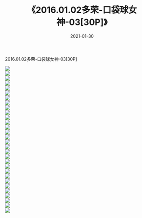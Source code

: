 ﻿---
layout: post
title:  《2016.01.02多荣-口袋球女神-03[30P]》
date:   2021-01-30
img: http://imgx.orgx.ga/漏D/2021/2016.01.02多荣-口袋球女神-03[30P]/000.jpg
categories: [美女, 清纯, 唯美]
---

2016.01.02多荣-口袋球女神-03[30P]

  ![](http://imgx.orgx.ga/漏D/2021/2016.01.02多荣-口袋球女神-03[30P]/001.jpg) <br> ![](http://imgx.orgx.ga/漏D/2021/2016.01.02多荣-口袋球女神-03[30P]/002.jpg) <br> ![](http://imgx.orgx.ga/漏D/2021/2016.01.02多荣-口袋球女神-03[30P]/003.jpg) <br> ![](http://imgx.orgx.ga/漏D/2021/2016.01.02多荣-口袋球女神-03[30P]/004.jpg) <br> ![](http://imgx.orgx.ga/漏D/2021/2016.01.02多荣-口袋球女神-03[30P]/005.jpg) <br> ![](http://imgx.orgx.ga/漏D/2021/2016.01.02多荣-口袋球女神-03[30P]/006.jpg) <br> ![](http://imgx.orgx.ga/漏D/2021/2016.01.02多荣-口袋球女神-03[30P]/007.jpg) <br> ![](http://imgx.orgx.ga/漏D/2021/2016.01.02多荣-口袋球女神-03[30P]/008.jpg) <br> ![](http://imgx.orgx.ga/漏D/2021/2016.01.02多荣-口袋球女神-03[30P]/009.jpg) <br> ![](http://imgx.orgx.ga/漏D/2021/2016.01.02多荣-口袋球女神-03[30P]/010.jpg) <br> ![](http://imgx.orgx.ga/漏D/2021/2016.01.02多荣-口袋球女神-03[30P]/011.jpg) <br> ![](http://imgx.orgx.ga/漏D/2021/2016.01.02多荣-口袋球女神-03[30P]/012.jpg) <br> ![](http://imgx.orgx.ga/漏D/2021/2016.01.02多荣-口袋球女神-03[30P]/013.jpg) <br> ![](http://imgx.orgx.ga/漏D/2021/2016.01.02多荣-口袋球女神-03[30P]/014.jpg) <br> ![](http://imgx.orgx.ga/漏D/2021/2016.01.02多荣-口袋球女神-03[30P]/015.jpg) <br> ![](http://imgx.orgx.ga/漏D/2021/2016.01.02多荣-口袋球女神-03[30P]/016.jpg) <br> ![](http://imgx.orgx.ga/漏D/2021/2016.01.02多荣-口袋球女神-03[30P]/017.jpg) <br> ![](http://imgx.orgx.ga/漏D/2021/2016.01.02多荣-口袋球女神-03[30P]/018.jpg) <br> ![](http://imgx.orgx.ga/漏D/2021/2016.01.02多荣-口袋球女神-03[30P]/019.jpg) <br> ![](http://imgx.orgx.ga/漏D/2021/2016.01.02多荣-口袋球女神-03[30P]/020.jpg) <br> ![](http://imgx.orgx.ga/漏D/2021/2016.01.02多荣-口袋球女神-03[30P]/021.jpg) <br> ![](http://imgx.orgx.ga/漏D/2021/2016.01.02多荣-口袋球女神-03[30P]/022.jpg) <br> ![](http://imgx.orgx.ga/漏D/2021/2016.01.02多荣-口袋球女神-03[30P]/023.jpg) <br> ![](http://imgx.orgx.ga/漏D/2021/2016.01.02多荣-口袋球女神-03[30P]/024.jpg) <br> ![](http://imgx.orgx.ga/漏D/2021/2016.01.02多荣-口袋球女神-03[30P]/025.jpg) <br> ![](http://imgx.orgx.ga/漏D/2021/2016.01.02多荣-口袋球女神-03[30P]/026.jpg) <br> ![](http://imgx.orgx.ga/漏D/2021/2016.01.02多荣-口袋球女神-03[30P]/027.jpg) <br> ![](http://imgx.orgx.ga/漏D/2021/2016.01.02多荣-口袋球女神-03[30P]/028.jpg) <br> ![](http://imgx.orgx.ga/漏D/2021/2016.01.02多荣-口袋球女神-03[30P]/029.jpg) <br> ![](http://imgx.orgx.ga/漏D/2021/2016.01.02多荣-口袋球女神-03[30P]/030.jpg) <br>